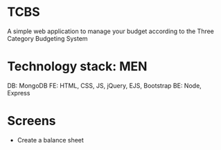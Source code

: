 # TCBS
A simple web application to manage your budget according to the Three Category Budgeting System

# Technology stack: MEN
DB: MongoDB
FE: HTML, CSS, JS, jQuery, EJS, Bootstrap
BE: Node, Express

# Screens
* Create a balance sheet


